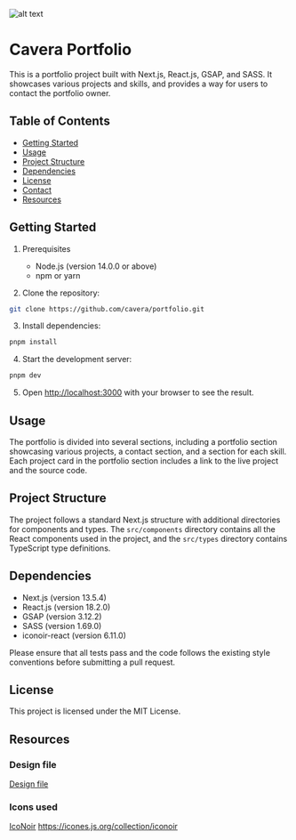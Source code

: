![alt text](https://repository-images.githubusercontent.com/674443667/7e3e4c75-9cd6-4231-8875-da1694b37af6)

# Cavera Portfolio

This is a portfolio project built with Next.js, React.js, GSAP, and SASS. It showcases various projects and skills, and provides a way for users to contact the portfolio owner.

## Table of Contents

- [Getting Started](#getting-started)
- [Usage](#usage)
- [Project Structure](#project-structure)
- [Dependencies](#dependencies)
- [License](#license)
- [Contact](#contact)
- [Resources](#resources)

## Getting Started

1. Prerequisites

   - Node.js (version 14.0.0 or above)
   - npm or yarn

2. Clone the repository:

```bash
git clone https://github.com/cavera/portfolio.git
```

3. Install dependencies:

```bash
pnpm install
```

4. Start the development server:

```bash
pnpm dev
```

5. Open [http://localhost:3000](http://localhost:3000) with your browser to see the result.

## Usage

The portfolio is divided into several sections, including a portfolio section showcasing various projects, a contact section, and a section for each skill. Each project card in the portfolio section includes a link to the live project and the source code.

## Project Structure

The project follows a standard Next.js structure with additional directories for components and types. The `src/components` directory contains all the React components used in the project, and the `src/types` directory contains TypeScript type definitions.

## Dependencies

- Next.js (version 13.5.4)
- React.js (version 18.2.0)
- GSAP (version 3.12.2)
- SASS (version 1.69.0)
- iconoir-react (version 6.11.0)

Please ensure that all tests pass and the code follows the existing style conventions before submitting a pull request.

## License

This project is licensed under the MIT License.

## Resources

### Design file

[Design file](https://www.figma.com/file/96OVxb9TZXYuXVX2tJ4wZ0/Me?type=design&t=4aq61nA0wCfdmubr-6)

### Icons used

[IcoNoir](https://github.com/iconoir-icons/iconoir)
https://icones.js.org/collection/iconoir
